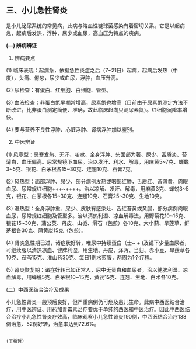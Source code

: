 ## 三、小儿急性肾炎  

是小儿泌尿系统的常见病，此病与溶血性链球菌感染有着密切关系。它是以起病急，起病后发热，浮肿，尿少或血尿，高血压为特点的疾病。

**(―) 辨病辨证** 

1. 辨病要点 

(1)   临床表现：起病急，依据急性炎症之后（7~21日）起病，起病后发热（中度），头痛、倦怠，尿少或血尿，浮肿，血压升高。

(2)  尿检查：有蛋白、红细胞、白细胞、管型。

(3)  血液检查：非蛋白氮早期常增高，尿素氮也增高（目前由于尿素氮测定方法不断改进，比非蛋白测定简便、准确，故此临床趋向只测尿素氮）。红细胞沉降率增快。

(4)  要与营养不良性浮肿、心脏浮肿、肾病浮肿加以鉴别。

2. 中医辨证 

(1)   风寒型：恶寒发热、无汗、咳嗽、全身浮肿、头面部为著、尿少、舌质淡、苔薄白，血压偏高。尿常规镜下血尿。治以发汗、利水、解毒，用麻黄5~7克、蝉蜕3~5克、银花、白茅根各15~30克、连翘10克、石膏7克。

(2)      风热型：面部浮肿、尿少、部分病例发热或咽部红肿，舌质红、苔薄黄，肉眼血尿、尿常规红细胞+++~++++。治以凉解、发汗、解毒，用麻黄3克、蝉蜕3~5克，银花、白茅根各15~30克、连翘10克、石膏25~30克、生地10克。

(3)    湿热型：全身浮肿重、尿少、皮肤有感染灶、舌红苔黄或黄腻，部分病例肉眼血尿，尿常规红细胞及管型多。治以清热利湿、凉血解毒法，用野菊花10~15克、银花15~30克、蒲公英、丹皮、山栀、滑石（包煎）各10克、大小蓟、旱莲草、鲜茅根各30克、蒲黄炭15克（包煎）。

(4)    肾炎急性期已过，诸症状好转，唯尿中持续蛋白（士~ + )及镜下少量血尿者，可继续服以清热凉血、健脾利湿，用生地、丹皮、泽泻、当归、赤小豆、旱莲草各10克、茯苓15克、淮山药30克、每日1剂水煎服，两周为1个疗程。

(5)    肾炎恢复期：诸症好转已如正常人，尿中无蛋白和血尿者，治以健脾利湿、凉血解毒，用蝉蜕5克、白茅根10~15克，黄芪15克、连翘、生地、白术各10克。

(二）中西医结合治疗及成果 

小儿急性肾炎一般预后良好，但严重病例仍可危及患儿生命。此病中西医结合治疗，用中医辨证、用药加青霉素治疗要优于单纯的西医和中医治疗。因此中西医结合治疗小儿急性肾炎疗效高，临床观察小儿急性肾炎190例，中西医结合治疗138例治愈、52例好转，治愈率达到72.6%。 

```
                                                                                                                                                               (王希哲)  
```



   